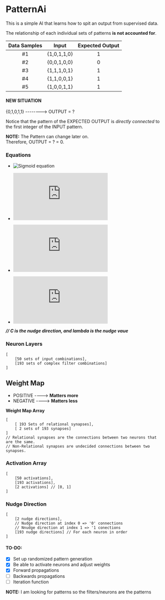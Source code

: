 # PatternAi

This is a simple AI that learns how to spit an output from supervised data. 

The relationship of each individual sets of patterns **is not accounted for**.

| Data Samples |    Input    | Expected Output |
| :----------: | :---------: | :-------------: |
|      #1      | {1,0,1,1,0} |        1        |
|      #2      | {0,0,1,0,0} |        0        |
|      #3      | {1,1,1,0,1} |        1        |
|      #4      | {1,1,0,0,1} |        1        |
|      #5      | {1,0,0,1,1} |        1        |

#### NEW SITUATION

{0,1,0,1,1} --------> OUTPUT = ?  

Notice that the pattern of the EXPECTED OUTPUT is _directly connected_ to the first integer of the INPUT pattern.

**NOTE:** The Pattern can change later on.  
Therefore, OUTPUT = ? = 0.  

### Equations

-   ![Sigmoid equation](http://latex2png.com/output//latex_0af6f360fcff02afe033d0c48298e3b2.png)

-   ![Calculate activation](http://latex.codecogs.com/gif.latex?x%20%3D%20%5Cfrac%7B%5Csum%20%28wa%29%20&plus;%20%5C%20randomized%20%5C%20bias%7D%7Bnumber%20%5C%20of%20%5C%20neurons%7D)
-   ![Nudge Value](http://latex.codecogs.com/gif.latex?%5Clambda%20%28x%29%20%3D%20%5Csum%28x%20-%20t%29%5E%7B2%7D)
-   ![](http://latex.codecogs.com/gif.latex?N%28x%29%3D%20c%20%5Clambda%20%28x%29) 
  
**_// C is the nudge direction, and lambda is the nudge vaue_**
  

### Neuron Layers
    [
        [50 sets of input combinations],
        [193 sets of complex filter combinations]
    ]

## Weight Map

- POSITIVE ----> **Matters more**
- NEGATIVE ----> **Matters less**


**Weight Map Array**

    [
        [ 193 Sets of relational synapses],
        [ 2 sets of 193 synapses]
    ]
    // Relational synapses are the connections between two neurons that are the same.
    // Non-Relational synapses are undecided connections between two synapses.

### Activation Array
    [
        [50 activations],
        [193 activations],
        [2 activations] // [0, 1]
    ]

### Nudge Direction
    [
        [2 nudge directions],
        // Nudge direction at index 0 => '0' connections
        // Nnudge direction at index 1 => '1 conections
        [193 nudge directions] // For each neuron in order
    ]

#### TO-DO:

-   [x] Set up randomized pattern generation
-   [x] Be able to activate neurons and adjust weights
-   [x] Forward propagations
-   [ ] Backwards propagations
-   [ ] Iteration function

**NOTE:** I am looking for patterns so the filters/neurons are the patterns
